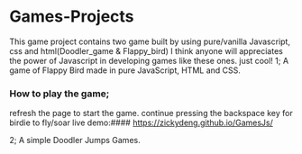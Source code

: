 # Games-Projects
This game project contains two game built by using pure/vanilla Javascript, css and html(Doodler_game &amp; Flappy_bird)
I think anyone will appreciates the power of Javascript in developing games like these ones. just cool!
1; A game of Flappy Bird made in pure JavaScript, HTML and CSS.
### How to play the game;
refresh the page to start the game. 
continue pressing the backspace key for birdie to fly/soar
live demo:#### https://zickydeng.github.io/GamesJs/

2; A simple Doodler Jumps Games.
